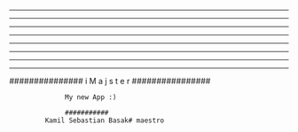 *  *       * * * * * * * * * * * * * ******* * * * *  * * * *
   * *   * * *     * *     * *          *    *        *     *
*  *  * *  * *     *       * *          *    *        *     *
*  *   *   * * * * *       * * * * *    *    * * * *  * * *
*  *       * *     *       *       *    *    *        *    *
*  *       * *     *  *   *        *    *    *        *     *
*  *       * *     *   * *   * * * *    *    * * * *  *      *

----------------------------------------------------------------

############### i M a j s t e r ################

                  My new App :)

                  ###########
             Kamil Sebastian Basak# maestro
